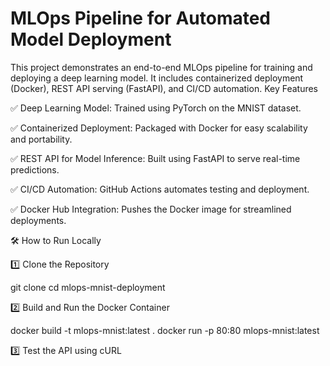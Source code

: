 # MLOps Pipeline for Automated Model Deployment
This project demonstrates an end-to-end MLOps pipeline for training and deploying a deep learning model. It includes containerized deployment (Docker), REST API serving (FastAPI), and CI/CD automation.
Key Features

✅ Deep Learning Model: Trained using PyTorch on the MNIST dataset.

✅ Containerized Deployment: Packaged with Docker for easy scalability and portability.

✅ REST API for Model Inference: Built using FastAPI to serve real-time predictions.

✅ CI/CD Automation: GitHub Actions automates testing and deployment.

✅ Docker Hub Integration: Pushes the Docker image for streamlined deployments.

🛠 How to Run Locally

1️⃣ Clone the Repository

git clone 
cd mlops-mnist-deployment

2️⃣ Build and Run the Docker Container

docker build -t mlops-mnist:latest .
docker run -p 80:80 mlops-mnist:latest

3️⃣ Test the API using cURL
